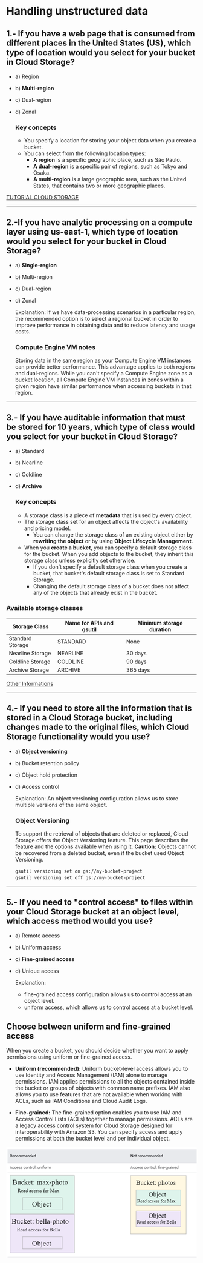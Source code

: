 # Handling unstructured data 

## 1.- If you have a web page that is consumed from different places in the United States (US), which type of location would you select for your bucket in Cloud Storage? 

- a) Region 
- b) **Multi-region** 
- c) Dual-region 
- d) Zonal 

    ### Key concepts
    * You specify a location for storing your object data when you create a bucket.
    * You can select from the following location types:
        * **A region** is a specific geographic place, such as São Paulo.
        * **A dual-region** is a specific pair of regions, such as Tokyo and Osaka.
        * **A multi-region** is a large geographic area, such as the United States, that contains two or more geographic places.

[TUTORIAL CLOUD STORAGE](https://www.youtube.com/watch?v=8DMOJ6Lgm7s)

---
## 2.-If you have analytic processing on a compute layer using us-east-1, which type of location would you select for your bucket in Cloud Storage?

- a) **Single-region**
- b) Multi-region 
- c) Dual-region 
- d) Zonal

    Explanation: If we have data-processing scenarios in a particular region, the recommended option is to select a regional bucket in order to improve performance in obtaining data and to reduce latency and usage costs.

    ### Compute Engine VM notes
    Storing data in the same region as your Compute Engine VM instances can provide better performance. This advantage applies to both regions and dual-regions.
    While you can't specify a Compute Engine zone as a bucket location, all Compute Engine VM instances in zones within a given region have similar performance when accessing buckets in that region.

---
## 3.- If you have auditable information that must be stored for 10 years, which type of class would you select for your bucket in Cloud Storage? 

- a) Standard 
- b) Nearline 
- c) Coldline 
- d) **Archive**

    ### Key concepts
    * A storage class is a piece of __metadata__ that is used by every object.
    * The storage class set for an object affects the object's availability and pricing model.
        * You can change the storage class of an existing object either by __rewriting the object__ or by using __Object Lifecycle Management__.
    * When you __create a bucket__, you can specify a default storage class for the bucket. When you add objects to the bucket, they inherit this storage class unless explicitly set otherwise.
        * If you don't specify a default storage class when you create a bucket, that bucket's default storage class is set to Standard Storage.
        * Changing the default storage class of a bucket does not affect any of the objects that already exist in the bucket.

### Available storage classes
Storage Class| Name for APIs and gsutil	|Minimum storage duration
---|---|---
Standard Storage| 	STANDARD|	None	
Nearline Storage|	NEARLINE|	30 days	
Coldline Storage|	COLDLINE|	90 days	
Archive Storage|	ARCHIVE|	365 days	

[Other Informations](https://cloud.google.com/storage/pricing)

---
## 4.- If you need to store all the information that is stored in a Cloud Storage bucket, including changes made to the original files, which Cloud Storage functionality would you use? 

- a) **Object versioning** 
- b) Bucket retention policy 
- c) Object hold protection 
- d) Access control 

    Explanation: An object versioning configuration allows us to store multiple versions of the same object.

    ### Object Versioning
    To support the retrieval of objects that are deleted or replaced, Cloud Storage offers the Object Versioning feature. This page describes the feature and the options available when using it.
    **Caution:** Objects cannot be recovered from a deleted bucket, even if the bucket used Object Versioning.

    ```bash
    gsutil versioning set on gs://my-bucket-project
    gsutil versioning set off gs://my-bucket-project
    ```

---
## 5.- If you need to "control access" to files within your Cloud Storage bucket at an object level, which access method would you use? 

- a) Remote access 
- b) Uniform access
- c) **Fine-grained access**
- d) Unique access

    Explanation: 
    - fine-grained access configuration allows us to control access at an object level. 
    - uniform access, which allows us to control access at a bucket level.

## Choose between uniform and fine-grained access
When you create a bucket, you should decide whether you want to apply permissions using uniform or fine-grained access.

* **Uniform (recommended):** Uniform bucket-level access allows you to use Identity and Access Management (IAM) alone to manage permissions. IAM applies permissions to all the objects contained inside the bucket or groups of objects with common name prefixes. IAM also allows you to use features that are not available when working with ACLs, such as IAM Conditions and Cloud Audit Logs.

* **Fine-grained:** The fine-grained option enables you to use IAM and Access Control Lists (ACLs) together to manage permissions. ACLs are a legacy access control system for Cloud Storage designed for interoperability with Amazon S3. You can specify access and apply permissions at both the bucket level and per individual object.

![access_method](storage_access_method.png)